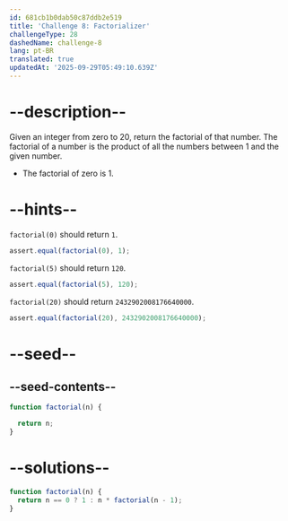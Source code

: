 ```yaml
---
id: 681cb1b0dab50c87ddb2e519
title: 'Challenge 8: Factorializer'
challengeType: 28
dashedName: challenge-8
lang: pt-BR
translated: true
updatedAt: '2025-09-29T05:49:10.639Z'
---
```


# --description--

Given an integer from zero to 20, return the factorial of that number. The factorial of a number is the product of all the numbers between 1 and the given number.

- The factorial of zero is 1.

# --hints--

`factorial(0)` should return `1`.

```js
assert.equal(factorial(0), 1);
```

`factorial(5)` should return `120`.

```js
assert.equal(factorial(5), 120);
```

`factorial(20)` should return `2432902008176640000`.

```js
assert.equal(factorial(20), 2432902008176640000);
```

# --seed--

## --seed-contents--

```js
function factorial(n) {

  return n;
}
```

# --solutions--

```js
function factorial(n) {
  return n == 0 ? 1 : n * factorial(n - 1);
}
```

